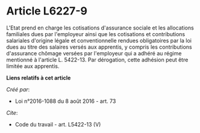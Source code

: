 # Article L6227-9

L'Etat prend en charge les cotisations d'assurance sociale et les allocations familiales dues par l'employeur ainsi que les
cotisations et contributions salariales d'origine légale et conventionnelle rendues obligatoires par la loi dues au titre des
salaires versés aux apprentis, y compris les contributions d'assurance chômage versées par l'employeur qui a adhéré au régime
mentionné à l'article L. 5422-13. Par dérogation, cette adhésion peut être limitée aux apprentis.

**Liens relatifs à cet article**

_Créé par_:

  - Loi n°2016-1088 du 8 août 2016 - art. 73

_Cite_:

  - Code du travail - art. L5422-13 (V)

